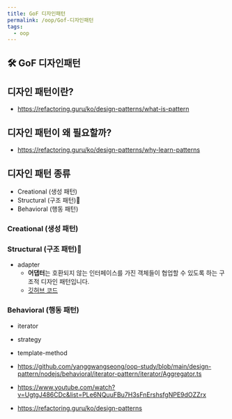 ```yaml
---
title: GoF 디자인패턴
permalink: /oop/Gof-디자인패턴
tags:
  - oop
---
```


## 🛠️ GoF 디자인패턴

## 디자인 패턴이란?

- https://refactoring.guru/ko/design-patterns/what-is-pattern

## 디자인 패턴이 왜 필요할까?

- https://refactoring.guru/ko/design-patterns/why-learn-patterns

## 디자인 패턴 종류

- Creational (생성 패턴)
- Structural (구조 패턴)
- Behavioral (행동 패턴)

### Creational (생성 패턴)

### Structural (구조 패턴)

- adapter
	- **어댑터**는 호환되지 않는 인터페이스를 가진 객체들이 협업할 수 있도록 하는 구조적 디자인 패턴입니다.
	- [깃허브 코드](https://github.com/yanggwangseong/oop-study/blob/main/design-pattern/nodejs/structural/adapter/index.ts) 

### Behavioral (행동 패턴)

- iterator
- strategy
- template-method



- https://github.com/yanggwangseong/oop-study/blob/main/design-pattern/nodejs/behavioral/iterator-pattern/iterator/Aggregator.ts
- https://www.youtube.com/watch?v=UgtgJ486CDc&list=PLe6NQuuFBu7H3sFnErshsfgNPE9dOZZrx
- https://refactoring.guru/ko/design-patterns

